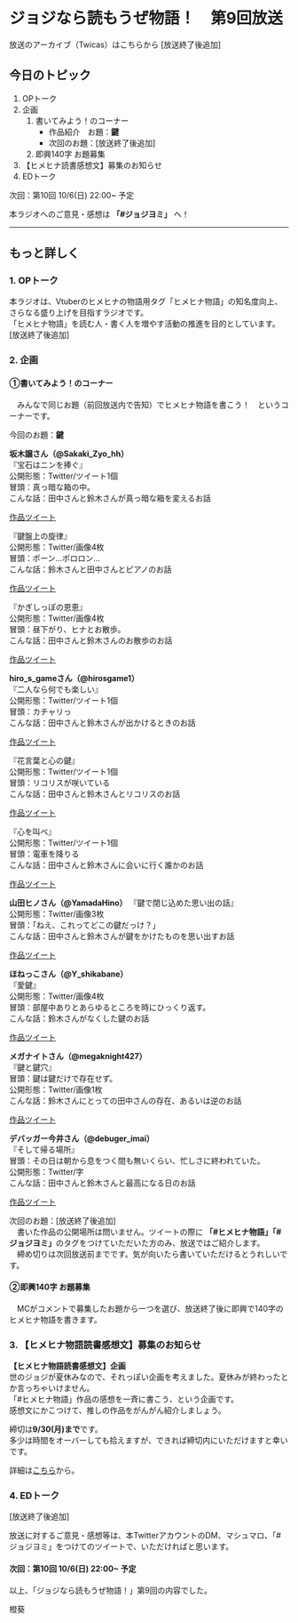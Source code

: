 # ジョジなら読もうぜ物語！　第9回放送

放送のアーカイブ（Twicas）はこちらから [放送終了後追加]

## 今日のトピック
1. OPトーク
1. 企画
    1. 書いてみよう！のコーナー
        - 作品紹介　お題：<b>鍵</b>
        - 次回のお題：<b></b>[放送終了後追加]
    1. 即興140字 お題募集
1. 【ヒメヒナ読書感想文】募集のお知らせ
1. EDトーク

次回：第10回 10/6(日) 22:00~ 予定

本ラジオへのご意見・感想は **「#ジョジヨミ」** へ！

---

## もっと詳しく
### 1. OPトーク

本ラジオは、Vtuberのヒメヒナの物語用タグ「ヒメヒナ物語」の知名度向上、さらなる盛り上げを目指すラジオです。  
「ヒメヒナ物語」を読む人・書く人を増やす活動の推進を目的としています。  
[放送終了後追加]

### 2. 企画
#### ①書いてみよう！のコーナー
　みんなで同じお題（前回放送内で告知）でヒメヒナ物語を書こう！　というコーナーです。

今回のお題：<b>鍵</b>

**坂木譲さん（@Sakaki_Zyo_hh）**  
『宝石はニンを捧ぐ』  
公開形態：Twitter/ツイート1個  
冒頭：真っ暗な箱の中。  
こんな話：田中さんと鈴木さんが真っ暗な箱を変えるお話  

[作品ツイート](https://twitter.com/Sakaki_Zyo_hh/status/1175770807445811203?s=20)

『鍵盤上の旋律』  
公開形態：Twitter/画像4枚  
冒頭：ポーン…ポロロン…  
こんな話：鈴木さんと田中さんとピアノのお話  

[作品ツイート](https://twitter.com/Sakaki_Zyo_hh/status/1176885669513220096?s=20)

『かぎしっぽの恩恵』  
公開形態：Twitter/画像4枚  
冒頭：昼下がり、ヒナとお散歩。  
こんな話：田中さんと鈴木さんのお散歩のお話  

[作品ツイート](https://twitter.com/Sakaki_Zyo_hh/status/1177190649033945088?s=20)

**hiro_s_gameさん（@hirosgame1）**  
『二人なら何でも楽しい』  
公開形態：Twitter/ツイート1個  
冒頭：カチャリっ  
こんな話：田中さんと鈴木さんが出かけるときのお話  

[作品ツイート](https://twitter.com/hirosgame1/status/1175771987823587329?s=20)

『花言葉と心の鍵』  
公開形態：Twitter/ツイート1個  
冒頭：リコリスが咲いている  
こんな話：田中さんと鈴木さんとリコリスのお話  

[作品ツイート](https://twitter.com/hirosgame1/status/1176196464139091970?s=20)

『心を叫べ』  
公開形態：Twitter/ツイート1個  
冒頭：電車を降りる  
こんな話：田中さんと鈴木さんに会いに行く誰かのお話  

[作品ツイート](https://twitter.com/hirosgame1/status/1176821422536065024?s=20)

**山田ヒノさん（@YamadaHino）**
『鍵で閉じ込めた思い出の話』  
公開形態：Twitter/画像3枚  
冒頭：「ねえ、これってどこの鍵だっけ？」  
こんな話：田中さんと鈴木さんが鍵をかけたものを思い出すお話  

[作品ツイート](https://twitter.com/YamadaHino/status/1175788076934651906?s=20)

**ほねっこさん（@Y_shikabane）**  
『愛鍵』  
公開形態：Twitter/画像4枚  
冒頭：部屋中ありとあらゆるところを時にひっくり返す。  
こんな話：鈴木さんがなくした鍵のお話  

[作品ツイート](https://twitter.com/Y_shikabane/status/1173572686368272385?s=20)

**メガナイトさん（@megaknight427）**  
『鍵と鍵穴』  
冒頭：鍵は鍵だけで存在せず。  
公開形態：Twitter/画像1枚  
こんな話：鈴木さんにとっての田中さんの存在、あるいは逆のお話

[作品ツイート](https://twitter.com/megaknight427/status/1173591380582490113?s=20)

**デバッガー今井さん（@debuger_imai）**  
『そして帰る場所』  
冒頭：その日は朝から息をつく間も無いくらい、忙しさに終われていた。  
公開形態：Twitter/字  
こんな話：田中さんと鈴木さんと最高になる日のお話  

[作品ツイート](https://twitter.com/debuger_imai/status/1177332945587073026?s=20)

次回のお題：<b></b>[放送終了後追加]  
　書いた作品の公開場所は問いません。ツイートの際に <b>「#ヒメヒナ物語」「#ジョジヨミ」</b>のタグをつけていただいた方のみ、放送ではご紹介します。  
　締め切りは次回放送前までです。気が向いたら書いていただけるとうれしいです。

#### ②即興140字 お題募集
　MCがコメントで募集したお題から一つを選び、放送終了後に即興で140字のヒメヒナ物語を書きます。

### 3. 【ヒメヒナ物語読書感想文】募集のお知らせ
<b>【ヒメヒナ物語読書感想文】企画</b>  
世のジョジが夏休みなので、それっぽい企画を考えました。夏休みが終わったとか言っちゃいけません。  
「#ヒメヒナ物語」作品の感想を一斉に書こう、という企画です。  
感想文にかこつけて、推しの作品をがんがん紹介しましょう。

締切は**9/30(月)まで**です。  
多少は時間をオーバーしても拾えますが、できれば締切内にいただけますと幸いです。

詳細は[こちら](../kansou.md)から。

### 4. EDトーク
[放送終了後追加]

放送に対するご意見・感想等は、本TwitterアカウントのDM、マシュマロ、「#ジョジヨミ」をつけてのツイートで、いただければと思います。

#### 次回：第10回 10/6(日) 22:00~ 予定

以上、「ジョジなら読もうぜ物語！」第9回の内容でした。

橙葵
